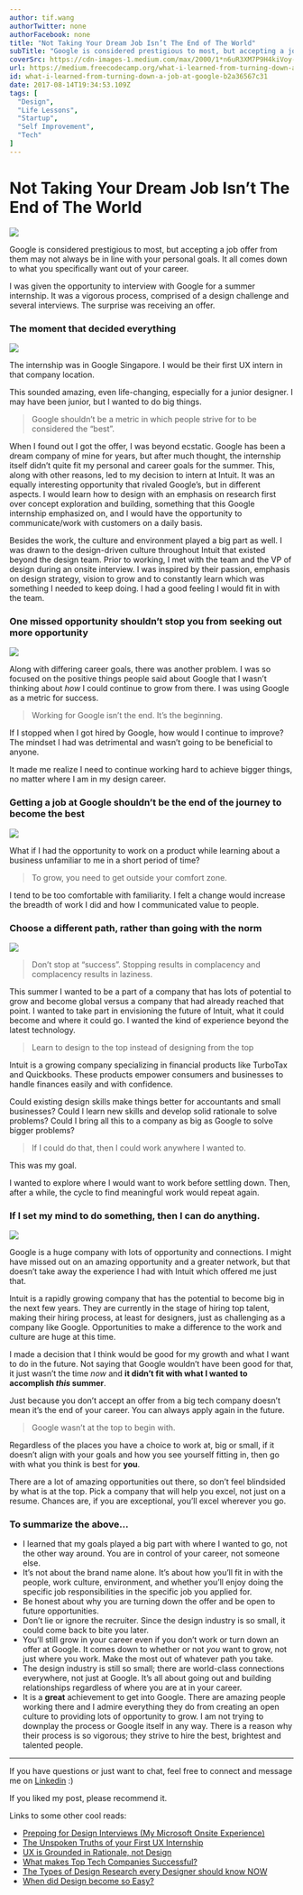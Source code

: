 ```yaml
---
author: tif.wang
authorTwitter: none
authorFacebook: none
title: "Not Taking Your Dream Job Isn’t The End of The World"
subTitle: "Google is considered prestigious to most, but accepting a job offer from them may not always be in line with your personal goals. It all ..."
coverSrc: https://cdn-images-1.medium.com/max/2000/1*n6uR3XM7P9H4kiVoy-k-yg.png
url: https://medium.freecodecamp.org/what-i-learned-from-turning-down-a-job-at-google-b2a36567c31
id: what-i-learned-from-turning-down-a-job-at-google-b2a36567c31
date: 2017-08-14T19:34:53.109Z
tags: [
  "Design",
  "Life Lessons",
  "Startup",
  "Self Improvement",
  "Tech"
]
---
```

# Not Taking Your Dream Job Isn’t The End of The World







![](https://cdn-images-1.medium.com/max/2000/1*n6uR3XM7P9H4kiVoy-k-yg.png)







Google is considered prestigious to most, but accepting a job offer from them may not always be in line with your personal goals. It all comes down to what you specifically want out of your career.

I was given the opportunity to interview with Google for a summer internship. It was a vigorous process, comprised of a design challenge and several interviews. The surprise was receiving an offer.

### The moment that decided everything



![](https://cdn-images-1.medium.com/max/1600/1*Hj_S02GoojFEuQVfA0lEcA.png)



The internship was in Google Singapore. I would be their first UX intern in that company location.

This sounded amazing, even life-changing, especially for a junior designer. I may have been junior, but I wanted to do big things.

> Google shouldn’t be a metric in which people strive for to be considered the “best”.

When I found out I got the offer, I was beyond ecstatic. Google has been a dream company of mine for years, but after much thought, the internship itself didn’t quite fit my personal and career goals for the summer. This, along with other reasons, led to my decision to intern at Intuit. It was an equally interesting opportunity that rivaled Google’s, but in different aspects. I would learn how to design with an emphasis on research first over concept exploration and building, something that this Google internship emphasized on, and I would have the opportunity to communicate/work with customers on a daily basis.

Besides the work, the culture and environment played a big part as well. I was drawn to the design-driven culture throughout Intuit that existed beyond the design team. Prior to working, I met with the team and the VP of design during an onsite interview. I was inspired by their passion, emphasis on design strategy, vision to grow and to constantly learn which was something I needed to keep doing. I had a good feeling I would fit in with the team.

### One missed opportunity shouldn’t stop you from seeking out more opportunity



![](https://cdn-images-1.medium.com/max/1600/1*J5YJJCtBi8oop6U6Qp5e1A.png)



Along with differing career goals, there was another problem. I was so focused on the positive things people said about Google that I wasn’t thinking about _how_ I could continue to grow from there. I was using Google as a metric for success.

> Working for Google isn’t the end. It’s the beginning.

If I stopped when I got hired by Google, how would I continue to improve? The mindset I had was detrimental and wasn’t going to be beneficial to anyone.

It made me realize I need to continue working hard to achieve bigger things, no matter where I am in my design career.

### Getting a job at Google shouldn’t be the end of the journey to become the best



![](https://cdn-images-1.medium.com/max/1600/1*AE4zW6spkfFA5xHHX-tHIg.png)



What if I had the opportunity to work on a product while learning about a business unfamiliar to me in a short period of time?

> To grow, you need to get outside your comfort zone.

I tend to be too comfortable with familiarity. I felt a change would increase the breadth of work I did and how I communicated value to people.

### Choose a different path, rather than going with the norm



![](https://cdn-images-1.medium.com/max/1600/1*vj9at7q7YrHu-b9if9GXNw.png)



> Don’t stop at “success”. Stopping results in complacency and complacency results in laziness.

This summer I wanted to be a part of a company that has lots of potential to grow and become global versus a company that had already reached that point. I wanted to take part in envisioning the future of Intuit, what it could become and where it could go. I wanted the kind of experience beyond the latest technology.

> Learn to design to the top instead of designing from the top

Intuit is a growing company specializing in financial products like TurboTax and Quickbooks. These products empower consumers and businesses to handle finances easily and with confidence.

Could existing design skills make things better for accountants and small businesses? Could I learn new skills and develop solid rationale to solve problems? Could I bring all this to a company as big as Google to solve bigger problems?

> If I could do that, then I could work anywhere I wanted to.

This was my goal.

I wanted to explore where I would want to work before settling down. Then, after a while, the cycle to find meaningful work would repeat again.

### If I set my mind to do something, then I can do anything.



![](https://cdn-images-1.medium.com/max/1600/1*aKL0qKCtTf1W63vH7tFmUA.gif)



Google is a huge company with lots of opportunity and connections. I might have missed out on an amazing opportunity and a greater network, but that doesn’t take away the experience I had with Intuit which offered me just that.

Intuit is a rapidly growing company that has the potential to become big in the next few years. They are currently in the stage of hiring top talent, making their hiring process, at least for designers, just as challenging as a company like Google. Opportunities to make a difference to the work and culture are huge at this time.

I made a decision that I think would be good for my growth and what I want to do in the future. Not saying that Google wouldn’t have been good for that, it just wasn’t the time _now_ and **it didn’t fit with what I wanted to accomplish _this_ summer**.

Just because you don’t accept an offer from a big tech company doesn’t mean it’s the end of your career. You can always apply again in the future.

> Google wasn’t at the top to begin with.

Regardless of the places you have a choice to work at, big or small, if it doesn’t align with your goals and how you see yourself fitting in, then go with what you think is best for **you**.

There are a lot of amazing opportunities out there, so don’t feel blindsided by what is at the top. Pick a company that will help you excel, not just on a resume. Chances are, if you are exceptional, you’ll excel wherever you go.

### To summarize the above…

*   I learned that my goals played a big part with where I wanted to go, not the other way around. You are in control of your career, not someone else.
*   It’s not about the brand name alone. It’s about how you’ll fit in with the people, work culture, environment, and whether you’ll enjoy doing the specific job responsibilities in the specific job you applied for.
*   Be honest about why you are turning down the offer and be open to future opportunities.
*   Don’t lie or ignore the recruiter. Since the design industry is so small, it could come back to bite you later.
*   You’ll still grow in your career even if you don’t work or turn down an offer at Google. It comes down to whether or not _you_ want to grow, not just where you work. Make the most out of whatever path you take.
*   The design industry is still so small; there are world-class connections everywhere, not just at Google. It’s all about going out and building relationships regardless of where you are at in your career.
*   It is a **great** achievement to get into Google. There are amazing people working there and I admire everything they do from creating an open culture to providing lots of opportunity to grow. I am not trying to downplay the process or Google itself in any way. There is a reason why their process is so vigorous; they strive to hire the best, brightest and talented people.











* * *







If you have questions or just want to chat, feel free to connect and message me on [Linkedin](https://www.linkedin.com/in/tiffany-wang-551584a0) :)

If you liked my post, please recommend it.

Links to some other cool reads:

*   [Prepping for Design Interviews (My Microsoft Onsite Experience)](https://medium.freecodecamp.com/what-i-learned-from-flying-to-seattle-for-microsofts-final-wave-of-design-interviews-8eab06c50ce5#.wu5xy44c6)
*   [The Unspoken Truths of your First UX Internship](https://uxplanet.org/the-unspoken-truths-of-your-first-ux-design-internship-272684a140c2)
*   [UX is Grounded in Rationale, not Design](https://uxplanet.org/ux-is-grounded-in-rationale-not-design-49e8f77b8f58)
*   [What makes Top Tech Companies Successful?](https://medium.muz.li/what-makes-top-tech-companies-successful-8c48762f6fd0)
*   [The Types of Design Research every Designer should know NOW](https://uxplanet.org/the-types-of-design-research-every-designer-should-know-now-5dad49106f02?source=user_profile---------4-----------)
*   [When did Design become so Easy?](https://medium.muz.li/when-did-ux-design-become-so-easy-bcc13fd8a4e2)








